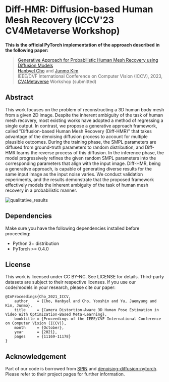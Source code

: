 # Diff-HMR: Diffusion-based Human Mesh Recovery     (ICCV'23 CV4Metaverse Workshop)

**This is the official PyTorch implementation of the approach described in the following paper:**
> [Generative Approach for Probabilistic Human Mesh Recovery using Diffusion Models](https://arxiv.org/abs/2111.15056?context=cs)\
> [Hanbyel Cho](https://scholar.google.com/citations?user=VvNXbu8AAAAJ&hl=ko) and [Junmo Kim](https://scholar.google.com/citations?hl=ko&user=GdQtWNQAAAAJ)\
> IEEE/CVF International Conference on Computer Vision (ICCV), 2023, [CV4Metaverse](https://sites.google.com/view/cv4metaverse/home?authuser=0) Workshop (submitted)

## Abstract
This work focuses on the problem of reconstructing a 3D human body mesh from a given 2D image. Despite the inherent ambiguity of the task of human mesh recovery, most existing works have adopted a method of regressing a single output. In contrast, we propose a generative approach framework, called "Diffusion-based Human Mesh Recovery (Diff-HMR)" that takes advantage of the denoising diffusion process to account for multiple plausible outcomes. During the training phase, the SMPL parameters are diffused from ground-truth parameters to random distribution, and Diff-HMR learns the reverse process of this diffusion. In the inference phase, the model progressively refines the given random SMPL parameters into the corresponding parameters that align with the input image. Diff-HMR, being a generative approach, is capable of generating diverse results for the same input image as the input noise varies. We conduct validation experiments, and the results demonstrate that the proposed framework effectively models the inherent ambiguity of the task of human mesh recovery in a probabilistic manner.

![qualitative_results](figs/qualitative_results.PNG)

## Dependencies
Make sure you have the following dependencies installed before proceeding:
- Python 3+ distribution
- PyTorch >= 0.4.0

## License
This work is licensed under CC BY-NC. See LICENSE for details. Third-party datasets are subject to their respective licenses.
If you use our code/models in your research, please cite our paper:
```
@InProceedings{Cho_2021_ICCV,
    author    = {Cho, Hanbyel and Cho, Yooshin and Yu, Jaemyung and Kim, Junmo},
    title     = {Camera Distortion-Aware 3D Human Pose Estimation in Video With Optimization-Based Meta-Learning},
    booktitle = {Proceedings of the IEEE/CVF International Conference on Computer Vision (ICCV)},
    month     = {October},
    year      = {2021},
    pages     = {11169-11178}
}
```

## Acknowledgement
Part of our code is borrowed from [SPIN](https://github.com/nkolot/SPIN) and [denoising-diffusion-pytorch](https://github.com/lucidrains/denoising-diffusion-pytorch).\
Please refer to their project pages for further information.
